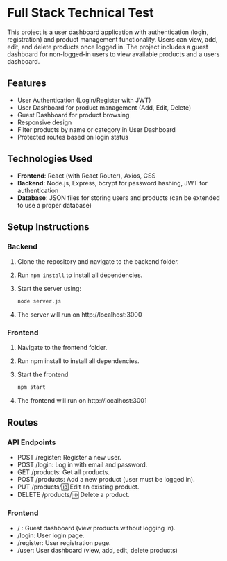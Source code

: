 # Full Stack Technical Test

This project is a user dashboard application with authentication (login, registration) and product management functionality. Users can view, add, edit, and delete products once logged in. The project includes a guest dashboard for non-logged-in users to view available products and a users dashboard.

## Features

- User Authentication (Login/Register with JWT)
- User Dashboard for product management (Add, Edit, Delete)
- Guest Dashboard for product browsing
- Responsive design
- Filter products by name or category in User Dashboard
- Protected routes based on login status

## Technologies Used

- **Frontend**: React (with React Router), Axios, CSS
- **Backend**: Node.js, Express, bcrypt for password hashing, JWT for authentication
- **Database**: JSON files for storing users and products (can be extended to use a proper database)

## Setup Instructions

### Backend

1. Clone the repository and navigate to the backend folder.
2. Run `npm install` to install all dependencies.
3. Start the server using:
   
   ```bash
   node server.js
4. The server will run on http://localhost:3000

### Frontend

1. Navigate to the frontend folder.
2. Run npm install to install all dependencies.
3. Start the frontend
   
   ```bash
   npm start
4. The frontend will run on http://localhost:3001

## Routes
### API Endpoints
- POST /register: Register a new user.
- POST /login: Log in with email and password.
- GET /products: Get all products.
- POST /products: Add a new product (user must be logged in).
- PUT /products/:id: Edit an existing product.
- DELETE /products/:id: Delete a product.

### Frontend
- / : Guest dashboard (view products without logging in).
- /login: User login page.
- /register: User registration page.
- /user: User dashboard (view, add, edit, delete products)
